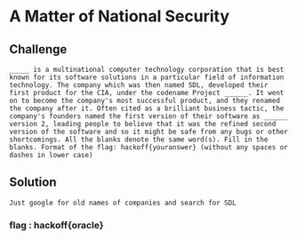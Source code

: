 # A Matter of National Security

## Challenge
`
_____ is a multinational computer technology corporation that is best known for its software solutions in a particular field of information technology. The company which was then named SDL, developed their first product for the CIA, under the codename Project ______. It went on to become the company's most successful product, and they renamed the company after it. Often cited as a brilliant business tactic, the company's founders named the first version of their software as ______ version 2, leading people to believe that it was the refined second version of the software and so it might be safe from any bugs or other shortcomings. All the blanks denote the same word(s). Fill in the blanks. Format of the flag: hackoff{youranswer} (without any spaces or dashes in lower case)
`
## Solution
```
Just google for old names of companies and search for SDL

```

### flag : hackoff{oracle}
